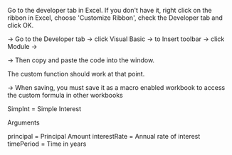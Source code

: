 Go to the developer tab in Excel. If you don't have it, right click on the ribbon in Excel, choose 'Customize Ribbon', check the Developer tab and click OK.

-> Go to the Developer tab -> click Visual Basic -> to Insert toolbar -> click Module ->

-> Then copy and paste the code into the window.

The custom function should work at that point.

-> When saving, you must save it as a macro enabled workbook to access the custom formula in other workbooks



SimpInt = Simple Interest

Arguments

principal = Principal Amount
interestRate = Annual rate of interest
timePeriod = Time in years
